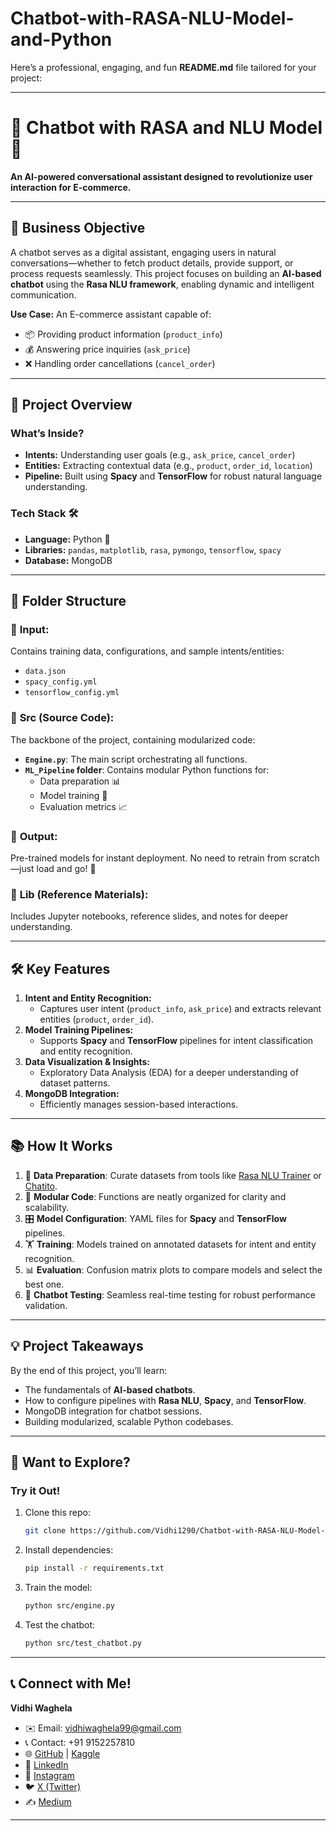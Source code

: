 # Chatbot-with-RASA-NLU-Model-and-Python

Here’s a professional, engaging, and fun **README.md** file tailored for your project:

---

# 🌟 Chatbot with RASA and NLU Model 🌟  

**An AI-powered conversational assistant designed to revolutionize user interaction for E-commerce.**

---

## 🎯 **Business Objective**
A chatbot serves as a digital assistant, engaging users in natural conversations—whether to fetch product details, provide support, or process requests seamlessly. This project focuses on building an **AI-based chatbot** using the **Rasa NLU framework**, enabling dynamic and intelligent communication.  

**Use Case:** An E-commerce assistant capable of:  
- 📦 Providing product information (`product_info`)  
- 💰 Answering price inquiries (`ask_price`)  
- ❌ Handling order cancellations (`cancel_order`)  

---

## 🚀 **Project Overview**

### **What’s Inside?**  
- **Intents:** Understanding user goals (e.g., `ask_price`, `cancel_order`)  
- **Entities:** Extracting contextual data (e.g., `product`, `order_id`, `location`)  
- **Pipeline:** Built using **Spacy** and **TensorFlow** for robust natural language understanding.  

### **Tech Stack** 🛠️  
- **Language:** Python 🐍  
- **Libraries:** `pandas`, `matplotlib`, `rasa`, `pymongo`, `tensorflow`, `spacy`  
- **Database:** MongoDB  

---

## 📁 **Folder Structure**

### 🔹 **Input:**  
Contains training data, configurations, and sample intents/entities:  
- `data.json`  
- `spacy_config.yml`  
- `tensorflow_config.yml`  

### 🔹 **Src (Source Code):**  
The backbone of the project, containing modularized code:  
- **`Engine.py`**: The main script orchestrating all functions.  
- **`ML_Pipeline` folder**: Contains modular Python functions for:  
  - Data preparation 📊  
  - Model training 🤖  
  - Evaluation metrics 📈  

### 🔹 **Output:**  
Pre-trained models for instant deployment. No need to retrain from scratch—just load and go! 🚀  

### 🔹 **Lib (Reference Materials):**  
Includes Jupyter notebooks, reference slides, and notes for deeper understanding.  

---

## 🛠️ **Key Features**
1. **Intent and Entity Recognition:**  
   - Captures user intent (`product_info`, `ask_price`) and extracts relevant entities (`product`, `order_id`).  
2. **Model Training Pipelines:**  
   - Supports **Spacy** and **TensorFlow** pipelines for intent classification and entity recognition.  
3. **Data Visualization & Insights:**  
   - Exploratory Data Analysis (EDA) for a deeper understanding of dataset patterns.  
4. **MongoDB Integration:**  
   - Efficiently manages session-based interactions.  

---

## 📚 **How It Works**
1. 🧹 **Data Preparation**: Curate datasets from tools like [Rasa NLU Trainer](https://rasahq.github.io/rasa-nlu-trainer/) or [Chatito](https://rodrigopivi.github.io/Chatito/).  
2. 🧩 **Modular Code**: Functions are neatly organized for clarity and scalability.  
3. 🎛️ **Model Configuration**: YAML files for **Spacy** and **TensorFlow** pipelines.  
4. 🏋️ **Training**: Models trained on annotated datasets for intent and entity recognition.  
5. 📊 **Evaluation**: Confusion matrix plots to compare models and select the best one.  
6. 🤝 **Chatbot Testing**: Seamless real-time testing for robust performance validation.  

---

## 💡 **Project Takeaways**
By the end of this project, you’ll learn:  
- The fundamentals of **AI-based chatbots**.  
- How to configure pipelines with **Rasa NLU**, **Spacy**, and **TensorFlow**.  
- MongoDB integration for chatbot sessions.  
- Building modularized, scalable Python codebases.  

---

## 🎉 **Want to Explore?**
### **Try it Out!**
1. Clone this repo:  
   ```bash
   git clone https://github.com/Vidhi1290/Chatbot-with-RASA-NLU-Model-and-Python.git
   ```
2. Install dependencies:  
   ```bash
   pip install -r requirements.txt
   ```
3. Train the model:  
   ```bash
   python src/engine.py
   ```
4. Test the chatbot:  
   ```bash
   python src/test_chatbot.py
   ```

---

## 📞 **Connect with Me!**  
**Vidhi Waghela**  
- ✉️ Email: [vidhiwaghela99@gmail.com](mailto:vidhiwaghela99@gmail.com)  
- 📞 Contact: +91 9152257810  
- 🌐 [GitHub](https://github.com/Vidhi1290) | [Kaggle](https://www.kaggle.com/vidhikishorwaghela)  
- 💼 [LinkedIn](https://www.linkedin.com/in/vidhi-waghela-434663198/)  
- 📸 [Instagram](https://www.instagram.com/vidhi_waghela__/)  
- 🐦 [X (Twitter)](https://x.com/VidhiWaghela)  
- ✍️ [Medium](https://medium.com/@datasciencemeetscybersecurity)  

---


